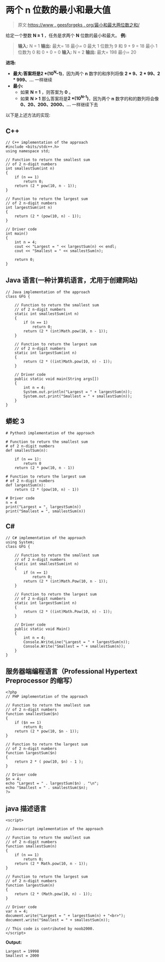 # 两个 n 位数的最小和最大值

> 原文:[https://www . geesforgeks . org/最小和最大两位数之和/](https://www.geeksforgeeks.org/smallest-and-largest-sum-of-two-n-digit-numbers/)

给定一个整数 **N ≥ 1** ，任务是求两个 **N** 位数的最小和最大。
**例:**

> **输入:** N = 1
> **输出:**
> 最大= 18
> 最小= 0
> 最大 1 位数为 9 和 9 + 9 = 18
> 最小 1 位数为 0 和 0 + 0 = 0
> **输入:** N = 2
> **输出:**
> 最大= 198
> 最小= 20

**进场:**

*   **最大:**答案将是**2 *(10<sup>N</sup>–1)**，因为两个 **n** 数字的和序列将像 **2 * 9、2 * 99、2 * 999、…** 一样继续
*   **最小:**
    *   如果 **N = 1** ，则答案为 **0** 。
    *   如果 **N > 1** 那么答案将是**2 *(10<sup>N–1</sup>)**，因为两个 **n** 数字的和的数列将会像 **0、20、200、2000、…** 一样继续下去

以下是上述方法的实现:

## C++

```
// C++ implementation of the approach
#include <bits/stdc++.h>
using namespace std;

// Function to return the smallest sum
// of 2 n-digit numbers
int smallestSum(int n)
{
    if (n == 1)
        return 0;
    return (2 * pow(10, n - 1));
}

// Function to return the largest sum
// of 2 n-digit numbers
int largestSum(int n)
{
    return (2 * (pow(10, n) - 1));
}

// Driver code
int main()
{
    int n = 4;
    cout << "Largest = " << largestSum(n) << endl;
    cout << "Smallest = " << smallestSum(n);

    return 0;
}
```

## Java 语言(一种计算机语言，尤用于创建网站)

```
// Java implementation of the approach
class GFG {

    // Function to return the smallest sum
    // of 2 n-digit numbers
    static int smallestSum(int n)
    {
        if (n == 1)
            return 0;
        return (2 * (int)Math.pow(10, n - 1));
    }

    // Function to return the largest sum
    // of 2 n-digit numbers
    static int largestSum(int n)
    {
        return (2 * ((int)Math.pow(10, n) - 1));
    }

    // Driver code
    public static void main(String args[])
    {
        int n = 4;
        System.out.println("Largest = " + largestSum(n));
        System.out.print("Smallest = " + smallestSum(n));
    }
}
```

## 蟒蛇 3

```
# Python3 implementation of the approach

# Function to return the smallest sum
# of 2 n-digit numbers
def smallestSum(n):

    if (n == 1):
        return 0
    return (2 * pow(10, n - 1))

# Function to return the largest sum
# of 2 n-digit numbers
def largestSum(n):
    return (2 * (pow(10, n) - 1))

# Driver code
n = 4
print("Largest = ", largestSum(n))
print("Smallest = ", smallestSum(n))
```

## C#

```
// C# implementation of the approach
using System;
class GFG {

    // Function to return the smallest sum
    // of 2 n-digit numbers
    static int smallestSum(int n)
    {
        if (n == 1)
            return 0;
        return (2 * (int)Math.Pow(10, n - 1));
    }

    // Function to return the largest sum
    // of 2 n-digit numbers
    static int largestSum(int n)
    {
        return (2 * ((int)Math.Pow(10, n) - 1));
    }

    // Driver code
    public static void Main()
    {
        int n = 4;
        Console.WriteLine("Largest = " + largestSum(n));
        Console.Write("Smallest = " + smallestSum(n));
    }
}
```

## 服务器端编程语言（Professional Hypertext Preprocessor 的缩写）

```
<?php
// PHP implementation of the approach

// Function to return the smallest sum
// of 2 n-digit numbers
function smallestSum($n)
{
    if ($n == 1)
        return 0;
    return (2 * pow(10, $n - 1));
}

// Function to return the largest sum
// of 2 n-digit numbers
function largestSum($n)
{
    return 2 * ( pow(10, $n) - 1 );
}

// Driver code
$n = 4;
echo "Largest = " . largestSum($n) . "\n";
echo "Smallest = " . smallestSum($n);
?>
```

## java 描述语言

```
<script>

// Javascript implementation of the approach

// Function to return the smallest sum
// of 2 n-digit numbers
function smallestSum(n)
{
    if (n == 1)
        return 0;
    return (2 * Math.pow(10, n - 1));
}

// Function to return the largest sum
// of 2 n-digit numbers
function largestSum(n)
{
    return (2 * (Math.pow(10, n) - 1));
}

// Driver code
var n = 4;
document.write("Largest = " + largestSum(n) + "<br>");
document.write("Smallest = " + smallestSum(n));

// This code is contributed by noob2000.
</script>
```

**Output:** 

```
Largest = 19998
Smallest = 2000
```